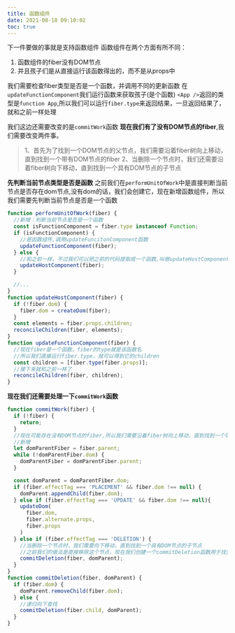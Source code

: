 ```yaml
---
title: 函数组件
date: 2021-08-18 09:10:02
toc: true
---
```


下一件要做的事就是支持函数组件
函数组件在两个方面有所不同：
1. 函数组件的fiber没有DOM节点
2. 并且孩子们是从直接运行该函数得出的，而不是从props中

我们需要检查fiber类型是否是一个函数，并调用不同的更新函数
在`updateFunctionComponent`我们运行函数来获取孩子(是个函数)
`<App />`返回的类型是`function App`,所以我们可以运行`fiber.type`来返回结果，一旦返回结果了，就和之前一样处理

我们这边还需要改变的是`commitWork`函数
**现在我们有了没有DOM节点的fiber**,我们需要改变两件事。
>1、首先为了找到一个DOM节点的父节点，我们需要沿着fiber树向上移动，直到找到一个带有DOM节点的fiber
>2、当删除一个节点时，我们还需要沿着fiber树向下移动，直到找到一个具有DOM节点的子节点

**先判断当前节点类型是否是函数**
之前我们在`performUnitOfWork`中是直接判断当前节点是否存在dom节点,没有dom的话，我们会创建它，现在新增函数组件，所以我们需要先判断当前节点是否是一个函数
```js
function performUnitOfWork(fiber) {
  //新增：判断当前节点是否是一个函数
  const isFunctionComponent = fiber.type instanceof Function;
  if (isFunctionComponent) {
    //是函数组件,调用updateFuncitonComponent函数
    updateFunctionComponent(fiber);
  } else {
    //和之前一样，不过我们可以把之前的代码提取成一个函数,叫做updateHostComponent
    updateHostComponent(fiber);
  }

  //...
}
function updateHostComponent(fiber) {
  if (!fiber.dom) {
    fiber.dom = createDom(fiber);
  }
  const elements = fiber.props.children;
  reconcileChildren(fiber, elements);
}
function updateFunctionComponent(fiber) {
  //现在fiber是一个函数，fiber的type就是该函数名
  //所以我们直接运行fiber.type，就可以得到它的children
  const children = [fiber.type(fiber.props)];
  //接下来就和之前一样了
  reconcileChildren(fiber, children);
}
```

**现在我们还需要处理一下`commitWork`函数**
```js
function commitWork(fiber) {
  if (!fiber) {
    return;
  }
  //现在可能存在没有DOM节点的fiber,所以我们需要沿着fiber树向上移动，直到找到一个带有DOM节点的fiber
  //新增
  let domParentFiber = fiber.parent;
  while (!domParentFiber.dom) {
    domParentFiber = domParentFiber.parent;
  }

  const domParent = domParentFiber.dom;
  if (fiber.effectTag === 'PLACEMENT' && fiber.dom !== null) {
    domParent.appendChild(fiber.dom);
  } else if (fiber.effectTag === 'UPDATE' && fiber.dom !== null){
    updateDom(
      fiber.dom,
      fiber.alternate.props,
      fiber.props
    )
  } else if (fiber.effectTag === 'DELETION') {
    //当删除一个节点时，我们需要向下移动，直到找到一个具有DOM节点的子节点
    //之前我们的做法是直接移除这个节点，现在我们创建一个commitDeletion函数用于找到并删除
    commitDeletion(fiber, domParent);
  } 
}
function commitDeletion(fiber, domParent) {
  if (fiber.dom) {
    domParent.removeChild(fiber.dom);
  } else {
    //递归向下查找
    commitDeletion(fiber.child, domParent);
  }
}
```

